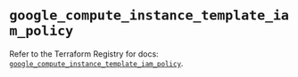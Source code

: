 # `google_compute_instance_template_iam_policy`

Refer to the Terraform Registry for docs: [`google_compute_instance_template_iam_policy`](https://registry.terraform.io/providers/hashicorp/google-beta/6.44.0/docs/resources/google_compute_instance_template_iam_policy).
